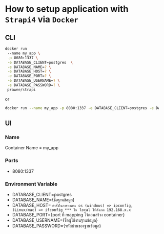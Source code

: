 # How to setup application with `Strapi4` via `Docker`

## CLI
```bash
docker run
 --name my_app \
 -p 8080:1337 \
 -e DATABASE_CLIENT=postgres  \
 -e DATABASE_NAME=? \
 -e DATABASE_HOST=? \
 -e DATABASE_PORT=? \
 -e DATABASE_USERNAME=? \
 -e DATABASE_PASSWORD=? \
 prawee/strapi
```
or
```bash
docker run --name my_app -p 8080:1337 -e DATABASE_CLIENT=postgres -e DATABASE_NAME=? -e DATABASE_HOST=? -e DATABASE_PORT=? -e DATABASE_USERNAME=? -e DATABASE_PASSWORD=? prawee/strapi
```

## UI
### Name
  Container Name = my_app
### Ports
  - 8080:1337
### Environment Variable
  - DATABASE_CLIENT=postgres
  - DATABASE_NAME={ชื่อฐานข้อมูล}
  - DATABASE_HOST= `คำสั่งในการหาตาม os (windows) => ipconfig, (Linux/mac) => ifconfig *** ใน local ให้สังเกต 192.168.x.x`
  - DATABASE_PORT={port ที่ mapping ไว้ตอนสร้าง container}
  - DATABASE_USERNAME={ชื่อผู้ใช้งานฐานข้อมูล}
  - DATABASE_PASSWORD={รหัสผ่านของฐานข้อมูล}
